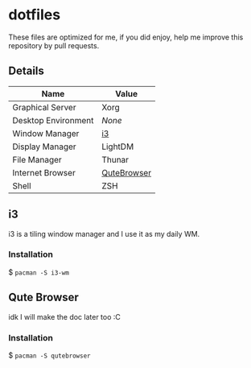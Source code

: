 # dotfiles

These files are optimized for me, if you did enjoy, help me improve this repository by pull requests.

## Details

| Name                  | Value                         |
| --------------------- | ----------------------------- |
| Graphical Server      | Xorg                          |
| Desktop Environment   | *None*                        |
| Window Manager        | [i3](#i3)                     |
| Display Manager       | LightDM                       |
| File Manager          | Thunar                        |
| Internet Browser      | [QuteBrowser](#qute-browser)  |
| Shell                 | ZSH                           |

## i3

i3 is a tiling window manager and I use it as my daily WM.

### Installation

$ `pacman -S i3-wm`

## Qute Browser

idk I will make the doc later too :C

### Installation

$ `pacman -S qutebrowser`
